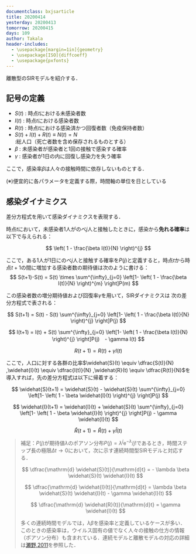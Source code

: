 ```yaml
---
documentclass: bxjsarticle
title: 20200414
yesterday: 20200413
tomorrow: 20200415
days: 109
author: Takala
header-includes:
  - \usepackage[margin=1in]{geometry}
  - \usepackage[ISO]{diffcoeff}
  - \usepackage{pxfonts}
---
```


離散型のSIRモデルを紹介する．

## 記号の定義

* $S(t)$ : 時点$t$における未感染者数
* $I(t)$ : 時点$t$における感染者数
* $R(t)$ : 時点$t$における感染済かつ回復者数（免疫保持者数）
* $S(t)+I(t)+R(t) \equiv N(t)=N$ :総人口（死亡者数を含め保存されるものとする）
* $\beta$ : 未感染者が感染者と1回の接触で感染する確率
* $\gamma$ : 感染者が1日の内に回復し感染力を失う確率

ここで，感染率$\beta$は人々の接触時間に依存しないものとする．
    
(※)便宜的に各パラメータを定義する際，時間軸の単位を日としている


## 感染ダイナミクス 

差分方程式を用いて感染ダイナミクスを表現する．


時点$t$において，未感染者1人がのべ$j$人と接触したときに，感染から**免れる確率**は以下で与えられる：

$$
\left( 1 - \frac{\beta I(t)}{N} \right)^{j} 
$$

ここで，ある1人が1日にのべ$j$人と接触する確率を$P(j)$と定義すると，時点$t$から時点$t+1$の間に増加する感染者数の期待値は次のように書ける：
$$
S(t+1)-S(t) = 
S(t) \times
\sum^{\infty}_{j=0}
\left[1-
\left( 1 - \frac{\beta I(t)}{N} \right)^{m}
\right]P(m)
$$

この感染者数の増分期待値および回復率$\gamma$を用いて，SIRダイナミクスは
次の差分方程式で表される：

$$
  S(t+1) = S(t) -
  S(t)
  \sum^{\infty}_{j=0}
  \left[1-
  \left( 1 - \frac{\beta I(t)}{N} \right)^{j}
  \right]P(j)
$$

$$
  I(t+1) =   I(t) + S(t)
  \sum^{\infty}_{j=0}
  \left[1-
  \left( 1 - \frac{\beta I(t)}{N} \right)^{j}
  \right]P(j)　- \gamma I(t)
$$

$$
  R(t+1) = R(t) + \gamma I(t)
$$

ここで，人口に対する各群の比率$\widehat{S}(t) \equiv \dfrac{S(t)}{N}
,\widehat{I}(t) \equiv \dfrac{I(t)}{N}
,\widehat{R}(t) \equiv \dfrac{R(t)}{N}$を導入すれば，先の差分方程式は以下に帰着する：

$$
  \widehat{S}(t+1) = \widehat{S}(t) -
  \widehat{S}(t)
  \sum^{\infty}_{j=0}
  \left[1-
  \left( 1 - \beta \widehat{I}(t) \right)^{j}
  \right]P(j)
$$

$$
  \widehat{I}(t+1) =   \widehat{I}(t) + 
  \widehat{S}(t)
  \sum^{\infty}_{j=0}
  \left[1-
  \left( 1 - \beta \widehat{I}(t) \right)^{j}
  \right]P(j) -  \gamma \widehat{I}(t)
$$

$$
  \widehat{R}(t+1) = \widehat{R}(t) + \gamma \widehat{I}(t)
$$

>補足：$P(j)$が期待値$\lambda$のポアソン分布$P(j)=\lambda^{j}\mathrm{e}^{-\lambda}/j!$であるとき，時間ステップ長の極限$\Delta t \rightarrow 0$において，次に示す連続時間型SIRモデルと対応する．
>
>$$
  \dfrac{\mathrm{d} \widehat{S}(t)}{\mathrm{d}t} = - 
  \lambda \beta \widehat{S}(t) \widehat{I}(t)
  $$
>
>$$
  \dfrac{\mathrm{d} \widehat{I}(t)}{\mathrm{d}t} =
  \lambda \beta \widehat{S}(t) \widehat{I}(t) - \gamma \widehat{I}(t)
  $$
>
>$$
  \dfrac{\mathrm{d} \widehat{R}(t)}{\mathrm{d}t} =
  \gamma \widehat{I}(t)
$$
>
>
>多くの連続時間モデルでは，$\lambda \beta$を感染率と定義しているケースが多い．このときの感染率は，ウイルス固有の値でなく人々の接触の仕方の情報（ポアソン分布）も含まれている．連続モデルと離散モデルの対応の詳細は[瀬野,2011](https://repository.kulib.kyoto-u.ac.jp/dspace/bitstream/2433/171302/1/1757-07.pdf)を参照した．